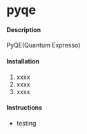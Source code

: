 # pyqe

#### Description
PyQE(Quantum Expresso)

#### Installation

1. xxxx
2. xxxx
3. xxxx

#### Instructions
- testing